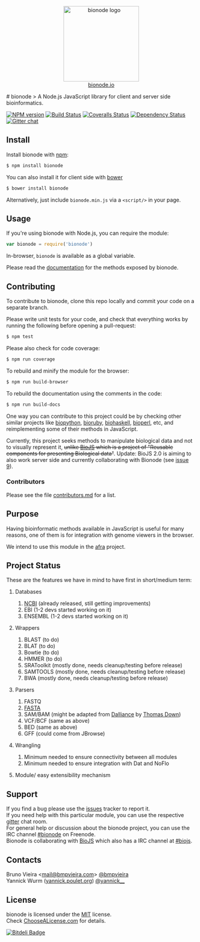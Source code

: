 <p align="center">
  <a href="http://bionode.io">
    <img height="200" width="200" title="bionode" alt="bionode logo" src="https://rawgithub.com/bionode/bionode/master/docs/bionode-logo.min.svg"/>
  </a>
  <br/>
  <a href="http://bionode.io/">bionode.io</a>
</p>
# bionode
> A Node.js JavaScript library for client and server side bioinformatics.

[![NPM version][npm-image]][npm-url]
[![Build Status][travis-image]][travis-url]
[![Coveralls Status][coveralls-image]][coveralls-url]
[![Dependency Status][depstat-image]][depstat-url]
[![Gitter chat][gitter-image]][gitter-url]

Install
-------

Install bionode with [npm](//npmjs.org):

```sh
$ npm install bionode
```

You can also install it for client side with [bower](http://bower.io)

```sh
$ bower install bionode
```

Alternatively, just include `bionode.min.js` via a `<script/>` in your page.


Usage
-----

If you're using bionode with Node.js, you can require the module:

```js
var bionode = require('bionode')
```

In-browser, `bionode` is available as a global variable.

Please read the [documentation](//rawgithub.com/bionode/bionode/master/docs/bionode.html) for the methods exposed by bionode.


Contributing
------------

To contribute to bionode, clone this repo locally and commit your code on a separate branch.

Please write unit tests for your code, and check that everything works by running the following before opening a pull-request:

```sh
$ npm test
```

Please also check for code coverage:

```sh
$ npm run coverage
```

To rebuild and minify the module for the browser:

```sh
$ npm run build-browser
```

To rebuild the documentation using the comments in the code:

```sh
$ npm run build-docs
```

One way you can contribute to this project could be by checking other similar
projects like [biopython](http://www.biopython.org), [bioruby](http://bioruby.open-bio.org),
[biohaskell](//biohaskell.org), [bioperl](http://www.bioperl.org), etc, and reimplementing some
of their methods in JavaScript.

Currently, this project seeks methods to manipulate
biological data and not to visually represent it, ~~unlike [BioJS](http://www.ebi.ac.uk/Tools/biojs/registry/index.html)
which is a project of "Reusable components for presenting Biological data"~~.
Update: BioJS 2.0 is aiming to also work server side and currently collaborating with Bionode (see [issue 9](https://github.com/bionode/bionode/issues/9)).

### Contributors
Please see the file [contributors.md](contributors.md) for a list.

Purpose
-------
Having bioinformatic methods available in JavaScript is useful for many reasons, one of them is for integration with genome viewers in the browser.

We intend to use this module in the [afra](//github.com/yeban/afra) project.

Project Status
--------------
These are the features we have in mind to have first in short/medium term:

1. Databases
    1. [NCBI](http://github.com/bionode/bionode-ncbi) (already released, still getting improvements)
    2. EBI (1-2 devs started working on it)
    3. ENSEMBL (1-2 devs started working on it)
2. Wrappers
    1. BLAST (to do)
    2. BLAT (to do)
    3. Bowtie (to do)
    4. HMMER (to do)
    5. SRAToolkit (mostly done, needs cleanup/testing before release)
    6. SAMTOOLS (mostly done, needs cleanup/testing before release)
    7. BWA (mostly done, needs cleanup/testing before release)
3. Parsers
    1. FASTQ
    3. [FASTA](https://github.com/bionode/bionode-fasta)
    4. SAM/BAM (might be adapted from [Dalliance](http://github.com/dasmoth/dalliance) by [Thomas Down](http://github.com/dasmoth))
    5. VCF/BCF (same as above)
    6. BED (same as above)
    7. GFF (could come from JBrowse)

4. Wrangling
    1. Minimum needed to ensure connectivity between all modules
    2. Minimum needed to ensure integration with Dat and NoFlo

5. Module/ easy extensibility mechanism

Support
-------

If you find a bug please use the [issues](http://github.com/bionode/bionode/issues) tracker to report it.  
If you need help with this particular module, you can use the respective [gitter](http://gitter.im/bionode/bionode) chat room.  
For general help or discussion about the bionode project, you can use the IRC channel [#bionode](https://www.irccloud.com/#!/ircs://irc.freenode.net:6697/%23bionode) on Freenode.  
Bionode is collaborating with [BioJS](http://www.ebi.ac.uk/Tools/biojs/registry/index.html) which also has a IRC channel at [#biojs](https://www.irccloud.com/#!/ircs://irc.freenode.net:6697/%23biojs).

Contacts
--------
Bruno Vieira <[mail@bmpvieira.com](mailto:mail@bmpvieira.com)> [@bmpvieira](//twitter.com/bmpvieira)  
Yannick Wurm ([yannick.poulet.org](http://yannick.poulet.org)) [@yannick__](//twitter.com/yannick__)


License
-------

bionode is licensed under the [MIT](https://raw.github.com/bionode/bionode/master/LICENSE) license.  
Check [ChooseALicense.com](http://choosealicense.com/licenses/mit) for details.


[npm-url]: http://npmjs.org/package/bionode
[npm-image]: http://img.shields.io/npm/v/bionode.svg?style=flat
[travis-url]: http:////travis-ci.org/bionode/bionode
[travis-image]: http://img.shields.io/travis/bionode/bionode.svg?style=flat
[coveralls-url]: http:////coveralls.io/r/bionode/bionode
[coveralls-image]: http://img.shields.io/coveralls/bionode/bionode.svg?style=flat
[depstat-url]: http://david-dm.org/bionode/bionode
[depstat-image]: http://img.shields.io/david/bionode/bionode.svg?style=flat
[gitter-image]: http://img.shields.io/badge/gitter-bionode/bionode-brightgreen.svg?style=flat
[gitter-url]: https://gitter.im/bionode/bionode

[![Bitdeli Badge](https://d2weczhvl823v0.cloudfront.net/bionode/bionode/trend.png)](https://bitdeli.com/free "Bitdeli Badge")
